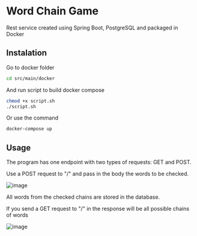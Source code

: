 # Word Chain Game

Rest service created using Spring Boot, PostgreSQL and packaged in Docker

## Instalation

Go to docker folder

```bash
cd src/main/docker
```

And run script to build docker compose

```bash
chmod +x script.sh 
./script.sh
```

Or use the command

```bash
docker-compose up
```

## Usage

The program has one endpoint with two types of requests: GET and POST.

Use a POST request to "/" and pass in the body the words to be checked.

![image](https://drive.google.com/uc?export=view&id=1484G7nGd-VaCy4X8F5WMBmSeFGdhGDpl)

All words from the checked chains are stored in the database. 

If you send a GET request to "/" in the response will be all possible chains of words

![image](https://drive.google.com/uc?export=view&id=15BL__baJ_pH8u2OSGu0h_Jx86_cPf486)

